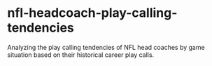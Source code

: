 # nfl-headcoach-play-calling-tendencies
Analyzing the play calling tendencies of NFL head coaches by game situation based on their historical career play calls.
